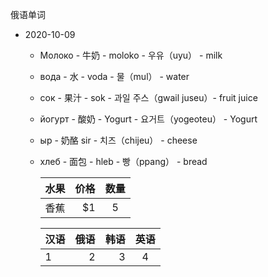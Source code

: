 俄语单词

 - 2020-10-09

   - Молоко - 牛奶 - moloko  -  우유（uyu） - milk
   - вода - 水 - voda  - 물（mul） - water
   - сок - 果汁 - sok  - 과일 주스（gwail juseu）- fruit juice
   - йогурт - 酸奶 - Yogurt - 요거트（yogeoteu） - Yogurt
   - ыр - 奶酪 sir - 치즈（chijeu） - cheese
   - хлеб - 面包 - hleb - 빵（ppang） - bread
   
       | 水果        | 价格    |  数量  |
       | --------   | -----:   | :----: |
       | 香蕉        | $1      |   5    |
       
        |汉语|俄语|韩语|英语|
        |---|---:|---:|:---:|
        |1|2|3|4|